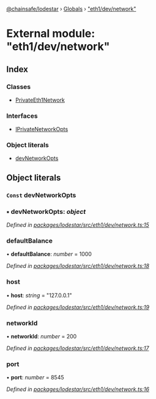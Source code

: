 [@chainsafe/lodestar](../README.md) › [Globals](../globals.md) › ["eth1/dev/network"](_eth1_dev_network_.md)

# External module: "eth1/dev/network"

## Index

### Classes

* [PrivateEth1Network](../classes/_eth1_dev_network_.privateeth1network.md)

### Interfaces

* [IPrivateNetworkOpts](../interfaces/_eth1_dev_network_.iprivatenetworkopts.md)

### Object literals

* [devNetworkOpts](_eth1_dev_network_.md#const-devnetworkopts)

## Object literals

### `Const` devNetworkOpts

### ▪ **devNetworkOpts**: *object*

*Defined in [packages/lodestar/src/eth1/dev/network.ts:15](https://github.com/ChainSafe/lodestar/blob/a7b4c5ad0/packages/lodestar/src/eth1/dev/network.ts#L15)*

###  defaultBalance

• **defaultBalance**: *number* = 1000

*Defined in [packages/lodestar/src/eth1/dev/network.ts:18](https://github.com/ChainSafe/lodestar/blob/a7b4c5ad0/packages/lodestar/src/eth1/dev/network.ts#L18)*

###  host

• **host**: *string* = "127.0.0.1"

*Defined in [packages/lodestar/src/eth1/dev/network.ts:19](https://github.com/ChainSafe/lodestar/blob/a7b4c5ad0/packages/lodestar/src/eth1/dev/network.ts#L19)*

###  networkId

• **networkId**: *number* = 200

*Defined in [packages/lodestar/src/eth1/dev/network.ts:17](https://github.com/ChainSafe/lodestar/blob/a7b4c5ad0/packages/lodestar/src/eth1/dev/network.ts#L17)*

###  port

• **port**: *number* = 8545

*Defined in [packages/lodestar/src/eth1/dev/network.ts:16](https://github.com/ChainSafe/lodestar/blob/a7b4c5ad0/packages/lodestar/src/eth1/dev/network.ts#L16)*

